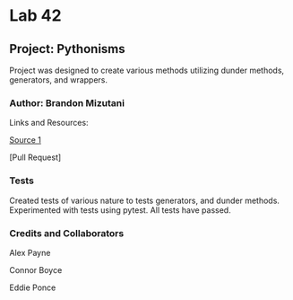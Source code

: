 # Lab 42

## Project: Pythonisms

Project was designed to create various methods utilizing dunder methods, generators, and wrappers.

### Author: Brandon Mizutani

Links and Resources:

[Source 1](https://www.programiz.com/python-programming/methods/built-in/iter)

[Pull Request]

### Tests

Created tests of various nature to tests generators, and dunder methods. Experimented with tests using pytest. All tests have passed.

### Credits and Collaborators

Alex Payne

Connor Boyce

Eddie Ponce


